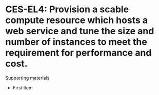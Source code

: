 # CES-EL4:  	Provision a scable compute resource which hosts a web service and tune the size and number of instances to meet the requirement for performance and cost.	 

Supporting materials

* First item